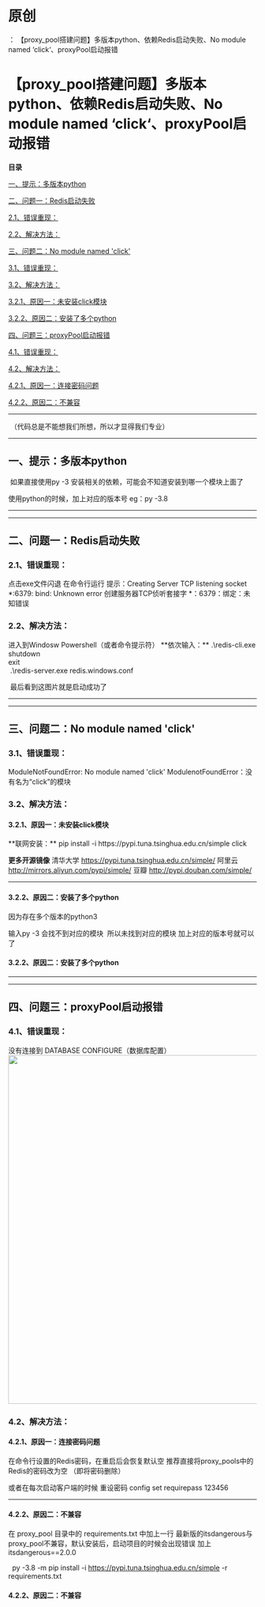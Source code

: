 # 原创
：  【proxy_pool搭建问题】多版本python、依赖Redis启动失败、No module named ‘click‘、proxyPool启动报错

# 【proxy_pool搭建问题】多版本python、依赖Redis启动失败、No module named ‘click‘、proxyPool启动报错

**目录**

[一、提示：多版本python](#%E4%B8%80%E3%80%81%E6%8F%90%E7%A4%BA%EF%BC%9A%E5%A4%9A%E7%89%88%E6%9C%ACpython)

[二、问题一：Redis启动失败](#%E4%BA%8C%E3%80%81%E9%97%AE%E9%A2%98%E4%B8%80%EF%BC%9ARedis%E5%90%AF%E5%8A%A8%E5%A4%B1%E8%B4%A5)

[2.1、错误重现：](#2.1%E3%80%81%E9%94%99%E8%AF%AF%E9%87%8D%E7%8E%B0%EF%BC%9A)

[2.2、解决方法：](#2.2%E3%80%81%E8%A7%A3%E5%86%B3%E6%96%B9%E6%B3%95%EF%BC%9A)

[三、问题二：No module named 'click'](#%E4%B8%89%E3%80%81%E9%97%AE%E9%A2%98%E4%BA%8C%EF%BC%9ANo%20module%20named%20'%20rel=)

[3.1、错误重现：](#3.1%E3%80%81%E9%94%99%E8%AF%AF%E9%87%8D%E7%8E%B0%EF%BC%9A)

[3.2、解决方法：](#3.2%E3%80%81%E8%A7%A3%E5%86%B3%E6%96%B9%E6%B3%95%EF%BC%9A)

[3.2.1、原因一：未安装click模块](#3.2.1%E3%80%81%E5%8E%9F%E5%9B%A0%E4%B8%80%EF%BC%9A%E6%9C%AA%E5%AE%89%E8%A3%85click%E6%A8%A1%E5%9D%97)

[3.2.2、原因二：安装了多个python](#3.2.2%E3%80%81%E5%8E%9F%E5%9B%A0%E4%BA%8C%EF%BC%9A%E5%AE%89%E8%A3%85%E4%BA%86%E5%A4%9A%E4%B8%AApython)

[四、问题三：proxyPool启动报错](#%E5%9B%9B%E3%80%81%E9%97%AE%E9%A2%98%E4%B8%89%EF%BC%9AproxyPool%E5%90%AF%E5%8A%A8%E6%8A%A5%E9%94%99)

[4.1、错误重现：](#4.1%E3%80%81%E9%94%99%E8%AF%AF%E9%87%8D%E7%8E%B0%EF%BC%9A%E6%97%A0DATABASE%20CONFIGURE)

[4.2、解决方法：](#4.2%E3%80%81%E8%A7%A3%E5%86%B3%E6%96%B9%E6%B3%95%EF%BC%9A)

[4.2.1、原因一：连接密码问题](#4.2.1%E3%80%81%E5%8E%9F%E5%9B%A0%E4%B8%80%EF%BC%9A)

[4.2.2、原因二：不兼容](#4.2.2%E3%80%81%E5%8E%9F%E5%9B%A0%E4%BA%8C%EF%BC%9A%E4%B8%8D%E5%85%BC%E5%AE%B9)

---


 （代码总是不能想我们所想，所以才显得我们专业）

---


## 一、提示：多版本python

> 
 如果直接使用py -3 安装相关的依赖，可能会不知道安装到哪一个模块上面了

使用python的时候，加上对应的版本号
eg：py -3.8


---


---


## 二、问题一：Redis启动失败

> 
<h3>2.1、错误重现：</h3>
点击exe文件闪退
在命令行运行
提示：Creating Server TCP listening socket *:6379: bind: Unknown error
创建服务器TCP侦听套接字 *：6379：绑定：未知错误




> 
<h3>2.2、解决方法：</h3>
进入到Windosw Powershell（或者命令提示符）
**依次输入：**
.\redis-cli.exe<br/> shutdown<br/> exit<br/>  .\redis-server.exe redis.windows.conf

 最后看到这图片就是启动成功了


---


---


## 三、问题二：No module named 'click'

> 
<h3>3.1、错误重现：</h3>
ModuleNotFoundError: No module named 'click'
ModulenotFoundError：没有名为“click”的模块




> 
<h3>3.2、解决方法： </h3>
<h4>3.2.1、原因一：未安装click模块</h4>
**联网安装：**
pip install -i https://pypi.tuna.tsinghua.edu.cn/simple click


**更多开源镜像**
清华大学 https://pypi.tuna.tsinghua.edu.cn/simple/
阿里云 http://mirrors.aliyun.com/pypi/simple/
豆瓣 http://pypi.douban.com/simple/
<hr/>
<h4>3.2.2、原因二：安装了多个python</h4>
因为存在多个版本的python3

输入py -3 会找不到对应的模块 
所以未找到对应的模块
加上对应的版本号就可以了




#### 3.2.2、原因二：安装了多个python

---


---


## 四、问题三：proxyPool启动报错

> 
<h3>4.1、错误重现：</h3>
没有连接到
DATABASE CONFIGURE（数据库配置）<img alt="" height="706" src="https://img-blog.csdnimg.cn/6b0203a085b34fc388349cd88ff812a5.png" width="1200"/>



> 
<h3>4.2、解决方法：</h3>
<h4>4.2.1、原因一：连接密码问题</h4>
在命令行设置的Redis密码，在重启后会恢复默认空
推荐直接将proxy_pools中的Redis的密码改为空
（即将密码删除） 


或者在每次启动客户端的时候
重设密码
config set requirepass 123456


<hr/>
<h4>4.2.2、原因二：不兼容</h4>
在 proxy_pool 目录中的 requirements.txt 中加上一行
最新版的itsdangerous与proxy_pool不兼容，默认安装后，启动项目的时候会出现错误
加上itsdangerous==2.0.0

  py -3.8 -m pip install -i https://pypi.tuna.tsinghua.edu.cn/simple -r requirements.txt




#### 4.2.2、原因二：不兼容
